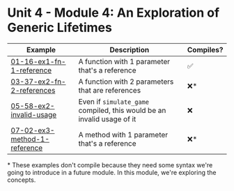 # Unit 4 - Module 4: An Exploration of Generic Lifetimes

| Example | Description | Compiles? |
|---------|-------------|-----------|
| [01-16-ex1-fn-1-reference](01-16-ex1-fn-1-reference) | A function with 1 parameter that's a reference | ✅ |
| [03-37-ex2-fn-2-references](03-37-ex2-fn-2-references) | A function with 2 parameters that are references | ❌* |
| [05-58-ex2-invalid-usage](05-58-ex2-invalid-usage) | Even if `simulate_game` compiled, this would be an invalid usage of it | ❌ |
| [07-02-ex3-method-1-reference](07-02-ex3-method-1-reference) | A method with 1 parameter that's a reference | ❌* |

\* These examples don't compile because they need some syntax we're going to introduce in a future module. In this module, we're exploring the concepts.
